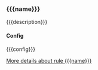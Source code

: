 <a name="custom_anchor_rule_{{{name}}}"></a>

### {{{name}}}

{{{description}}}

#### Config

{{{config}}}

[More details about rule {{{name}}}](./src/rules/{{{name}}}/README{{{langPostfix}}}.md) 